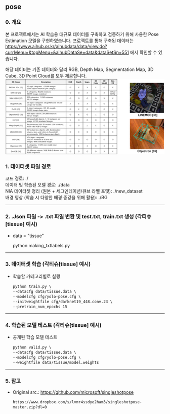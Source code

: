 ## pose

### 0. 개요
  본 프로젝트에서는 AI 학습용 대규모 데이터를 구축하고 검증하기 위해 사용한 Pose Estimation 모델을 구현하였습니다.
  프로젝트를 통해 구축된 데이터는 https://www.aihub.or.kr/aihubdata/data/view.do?currMenu=&topMenu=&aihubDataSe=data&dataSetSn=551 에서 확인할 수 있습니다.

  해당 데이터는 기존 데이터와 달리 RGB, Depth Map, Segmentation Map, 3D Cube, 3D Point Cloud를 모두 제공합니다.
  ![teaser](Asset/state.png)

### 1. 데이터셋 파일 경로

  코드 경로: ./ <br>
  데이터 및 학습된 모델 경로: ./data <br>
  NIA 데이터셋 정리 (원본 + 세그멘테이션/큐브 라벨 포맷): ./new_dataset <br>
  배경 영상 (학습 시 다양한 배경 증강을 위해 활용): ./BG <br>

****


### 2. .Json 파일 -> .txt 파일 변환 및 test.txt, train.txt 생성 (각티슈[tissue] 예시)

  * data = "tissue"
  
      python making_txtlabels.py
      
****

### 3. 데이터셋 학습 (각티슈[tissue] 예시)

* 학습할 카테고리별로 실행
 
      python train.py \
      --datacfg data/tissue.data \
      --modelcfg cfg/yolo-pose.cfg \
      --initweightfile cfg/darknet19_448.conv.23 \
      --pretrain_num_epochs 15

****

### 4. 학습된 모델 테스트 (각티슈[tissue] 예시)

* 공개된 학습 모델 테스트
      
      python valid.py \
      --datacfg data/tissue.data \
      --modelcfg cfg/yolo-pose.cfg \
      --weightfile data/tissue/model.weights
      
****


### 5. 참고

* Original src.: https://github.com/microsoft/singleshotpose
      
      https://www.dropbox.com/s/lvmr4ssdyo2ham3/singleshotpose-master.zip?dl=0
      
<br>
